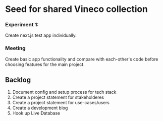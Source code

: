 # Seed for shared Vineco collection #

### Experiment 1: ####
Create next.js test app individually.

### Meeting ###
Create basic app functionality and compare with each-other's code before choosing features for the main project.


## Backlog ##
1. Document config and setup process for tech stack
2. Create a project statement for stakeholderes
3. Create a project statement for use-cases/users
4. Create a development blog
5. Hook up Live Database
